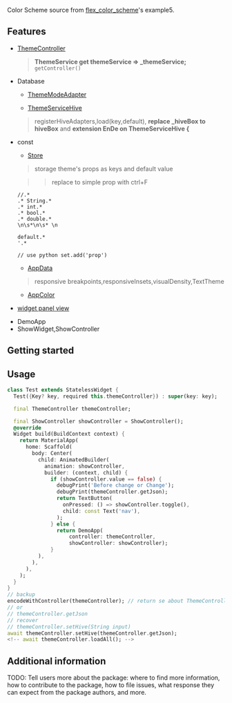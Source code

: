 <!-- 
This README describes the package. If you publish this package to pub.dev,
this README's contents appear on the landing page for your package.

For information about how to write a good package README, see the guide for
[writing package pages](https://dart.dev/guides/libraries/writing-package-pages). 

For general information about developing packages, see the Dart guide for
[creating packages](https://dart.dev/guides/libraries/create-library-packages)
and the Flutter guide for
[developing packages and plugins](https://flutter.dev/developing-packages). 
-->

Color Scheme source from [flex_color_scheme](https://github.com/rydmike/flex_color_scheme)'s example5.


## Features

* [ThemeController](https://github.com/rydmike/flex_color_scheme/blob/master/example/lib/shared/controllers/theme_controller.dart)
  > **ThemeService get themeService => _themeService;**
  `getController()`
* Database
  * [ThemeModeAdapter](https://github.com/rydmike/flex_color_scheme/blob/master/example/lib/shared/services/theme_service_hive_adapters.dart)
  > 
  * [ThemeServiceHive](https://github.com/rydmike/flex_color_scheme/blob/master/example/lib/shared/services/theme_service_hive.dart)
  > registerHiveAdapters,load(key,default),
  **replace _hiveBox to hiveBox**
  and
  **extension EnDe on ThemeServiceHive {**
* const
  * [Store](https://github.com/rydmike/flex_color_scheme/blob/master/example/lib/shared/const/store.dart)
  > storage theme's props as keys and default value
  
  >> replace to simple prop with ctrl+F
  ```
  //.*
  .* String.*
  .* int.*
  .* bool.*
  .* double.*
  \n\s*\n\s* \n

  default.*
  '.*

  // use python set.add('prop')
  ```
  * [AppData](https://github.com/rydmike/flex_color_scheme/blob/master/example/lib/shared/const/app_data.dart)
  > responsive breakpoints,responsiveInsets,visualDensity,TextTheme
  * [AppColor](https://github.com/rydmike/flex_color_scheme/blob/master/example/lib/shared/const/app_color.dart)
* [widget panel view](https://github.com/rydmike/flex_color_scheme/blob/master/example/lib/example5/widgets/pages/panel_view.dart)
<!-- * [Responsive]
  * getValueForDeviceAndOrintation and DeviceAndOrintation
  * getValueForScreenType -->
* DemoApp
* ShowWidget,ShowController
## Getting started


## Usage


```dart
class Test extends StatelessWidget {
  Test({Key? key, required this.themeController}) : super(key: key);

  final ThemeController themeController;

  final ShowController showController = ShowController();
  @override
  Widget build(BuildContext context) {
    return MaterialApp(
      home: Scaffold(
        body: Center(
          child: AnimatedBuilder(
            animation: showController,
            builder: (context, child) {
              if (showController.value == false) {
                debugPrint('Before change or Change');
                debugPrint(themeController.getJson);
                return TextButton(
                  onPressed: () => showController.toggle(),
                  child: const Text('nav'),
                );
              } else {
                return DemoApp(
                    controller: themeController,
                    showController: showController);
              }
          ),
        ),
      ),
    );
  }
}
// backup
encodeWithController(themeController); // return se about ThemeController
// or
// themeController.getJson
// recover
// themeController.setHive(String input)
await themeController.setHive(themeController.getJson);
<!-- await themeController.loadAll(); -->
```

## Additional information

TODO: Tell users more about the package: where to find more information, how to 
contribute to the package, how to file issues, what response they can expect 
from the package authors, and more.
